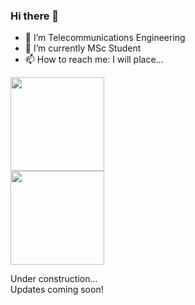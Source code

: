 ### Hi there 👋

- 🔭 I’m Telecommunications Engineering
- 🌱 I’m currently MSc Student
- 📫 How to reach me: I will place...

<div align="left">
  <a href="https://github.com/yag0x1">
  <img height="150em" src="https://github-readme-stats.vercel.app/api?username=yag0x1&show_icons=true&theme=dark&include_all_commits=true&count_private=true"/>
</div>
  
<div align="left">
  <a href="https://github.com/yag0x1">
  <img height="150em" src="https://github-readme-stats.vercel.app/api/top-langs/?username=yag0x1&layout=compact&count_private=true&theme=dark"/>    
</div>
  
<a> Under construction... </a>\
<a1> Updates coming soon! </a1>
